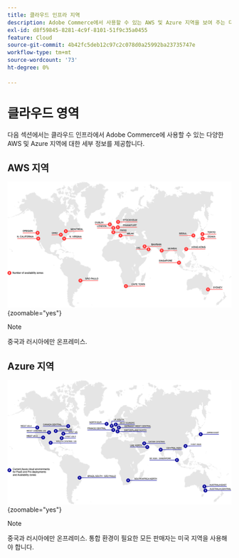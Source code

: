 ```yaml
---
title: 클라우드 인프라 지역
description: Adobe Commerce에서 사용할 수 있는 AWS 및 Azure 지역을 보여 주는 다이어그램을 검토하십시오.
exl-id: d8f59845-8281-4c9f-8101-51f9c35a0455
feature: Cloud
source-git-commit: 4b42fc5deb12c97c2c078d0a25992ba23735747e
workflow-type: tm+mt
source-wordcount: '73'
ht-degree: 0%

---
```



# 클라우드 영역

다음 섹션에서는 클라우드 인프라에서 Adobe Commerce에 사용할 수 있는 다양한 AWS 및 Azure 지역에 대한 세부 정보를 제공합니다.

## AWS 지역

![AWS 지역을 보여 주는 다이어그램](../../../assets/playbooks/aws-regions.png){zoomable="yes"}

>[!NOTE]
>
> 중국과 러시아에만 온프레미스.

## Azure 지역

![Azure 지역을 보여 주는 다이어그램](../../../assets/playbooks/azure-regions.png){zoomable="yes"}

>[!NOTE]
>
> 중국과 러시아에만 온프레미스. 통합 환경이 필요한 모든 판매자는 미국 지역을 사용해야 합니다.
